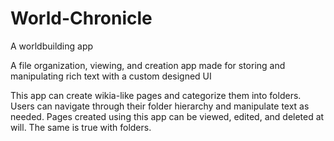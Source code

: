 # World-Chronicle
A worldbuilding app

A file organization, viewing, and creation app made for storing and manipulating rich text with a custom designed UI

This app can create wikia-like pages and categorize them into folders. Users can navigate through their folder hierarchy and manipulate text as needed.
Pages created using this app can be viewed, edited, and deleted at will. The same is true with folders.
